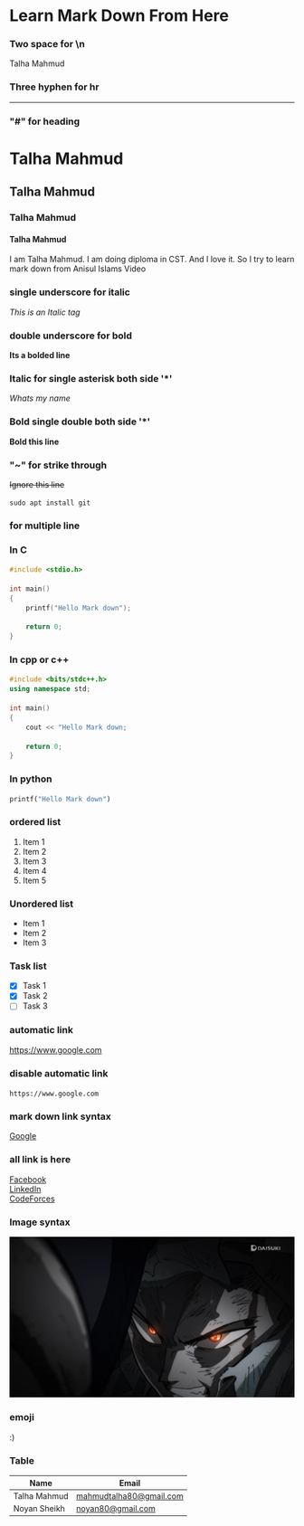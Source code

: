 # Learn Mark Down From Here

### Two space for \n
Talha Mahmud  

### Three hyphen for hr
---

### "#" for heading
# Talha Mahmud
## Talha Mahmud
### Talha Mahmud
#### Talha Mahmud

<p>I am Talha Mahmud. I am doing diploma in CST. And I love it. So I try to learn mark down from Anisul Islams Video</p>

### single underscore for italic
_This is an Italic tag_

### double underscore for bold
__Its a bolded line__

### Italic for single asterisk both side '*'
*Whats my name*

### Bold single double both side '*'
**Bold this line**

### "~" for strike through
~~Ignore this line~~

<!-- inline code/text -->
`` sudo apt install git ``

### for multiple line
### In C
```c
#include <stdio.h>

int main()
{
    printf("Hello Mark down");

    return 0;
}
```
### In cpp or c++

```cpp
#include <bits/stdc++.h>
using namespace std;

int main()
{
    cout << "Hello Mark down;
    
    return 0;
}
```
### In python
```py
printf("Hello Mark down")
```

### ordered  list
1. Item 1
1. Item 2
1. Item 3 
1. Item 4
1. Item 5

### Unordered list
- Item 1
- Item 2
- Item 3

### Task list
- [x] Task 1
- [x] Task 2
- [ ] Task 3

### automatic link
https://www.google.com

### disable automatic link
`https://www.google.com`

### mark down link syntax
[Google](https://www.google.com)

### all link is here
[Facebook][Facebook]  
[LinkedIn][LinkedIn]  
[CodeForces][CodeForces]


[Facebook]: https://www.facebook.com/talha4t
[LinkedIn]: https://www.Linkedin.com/in/talha4t
[CodeForces]: https://www.codeforces.com/profile/taalha


### Image syntax


![anime](./images/anime.png)

### emoji
:)

### Table
| Name | Email |
| ---- | ----- |
| Talha Mahmud | mahmudtalha80@gmail.com|
| Noyan Sheikh | noyan80@gmail.com|